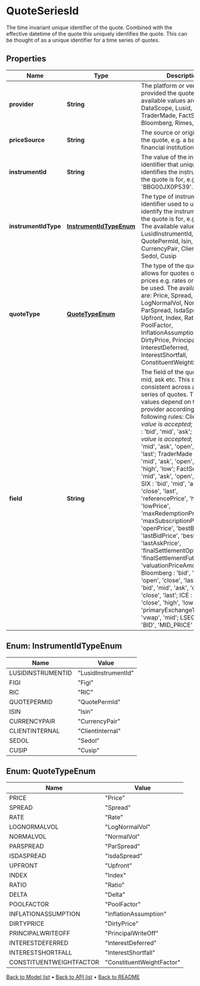 

# QuoteSeriesId

The time invariant unique identifier of the quote. Combined with the effective datetime of the quote this  uniquely identifies the quote. This can be thought of as a unique identifier for a time series of quotes.

## Properties

| Name | Type | Description | Notes |
|------------ | ------------- | ------------- | -------------|
|**provider** | **String** | The platform or vendor that provided the quote. The available values are: Client, DataScope, Lusid, Edi, TraderMade, FactSet, SIX, Bloomberg, Rimes, ICE, LSEG |  |
|**priceSource** | **String** | The source or originator of the quote, e.g. a bank or financial institution. |  [optional] |
|**instrumentId** | **String** | The value of the instrument identifier that uniquely identifies the instrument that the quote is for, e.g. &#39;BBG00JX0P539&#39;. |  |
|**instrumentIdType** | [**InstrumentIdTypeEnum**](#InstrumentIdTypeEnum) | The type of instrument identifier used to uniquely identify the instrument that the quote is for, e.g. &#39;Figi&#39;. The available values are: LusidInstrumentId, Figi, RIC, QuotePermId, Isin, CurrencyPair, ClientInternal, Sedol, Cusip |  |
|**quoteType** | [**QuoteTypeEnum**](#QuoteTypeEnum) | The type of the quote. This allows for quotes other than prices e.g. rates or spreads to be used. The available values are: Price, Spread, Rate, LogNormalVol, NormalVol, ParSpread, IsdaSpread, Upfront, Index, Ratio, Delta, PoolFactor, InflationAssumption, DirtyPrice, PrincipalWriteOff, InterestDeferred, InterestShortfall, ConstituentWeightFactor |  |
|**field** | **String** | The field of the quote e.g. bid, mid, ask etc. This should be consistent across a time series of quotes. The allowed values depend on the provider according to the following rules: Client : *Any value is accepted*; DataScope : &#39;bid&#39;, &#39;mid&#39;, &#39;ask&#39;; Lusid : *Any value is accepted*; Edi : &#39;bid&#39;, &#39;mid&#39;, &#39;ask&#39;, &#39;open&#39;, &#39;close&#39;, &#39;last&#39;; TraderMade : &#39;bid&#39;, &#39;mid&#39;, &#39;ask&#39;, &#39;open&#39;, &#39;close&#39;, &#39;high&#39;, &#39;low&#39;; FactSet : &#39;bid&#39;, &#39;mid&#39;, &#39;ask&#39;, &#39;open&#39;, &#39;close&#39;; SIX : &#39;bid&#39;, &#39;mid&#39;, &#39;ask&#39;, &#39;open&#39;, &#39;close&#39;, &#39;last&#39;, &#39;referencePrice&#39;, &#39;highPrice&#39;, &#39;lowPrice&#39;, &#39;maxRedemptionPrice&#39;, &#39;maxSubscriptionPrice&#39;, &#39;openPrice&#39;, &#39;bestBidPrice&#39;, &#39;lastBidPrice&#39;, &#39;bestAskPrice&#39;, &#39;lastAskPrice&#39;, &#39;finalSettlementOptions&#39;, &#39;finalSettlementFutures&#39;, &#39;valuationPriceAmount&#39;; Bloomberg : &#39;bid&#39;, &#39;mid&#39;, &#39;ask&#39;, &#39;open&#39;, &#39;close&#39;, &#39;last&#39;; Rimes : &#39;bid&#39;, &#39;mid&#39;, &#39;ask&#39;, &#39;open&#39;, &#39;close&#39;, &#39;last&#39;; ICE : &#39;ask&#39;, &#39;bid&#39;, &#39;close&#39;, &#39;high&#39;, &#39;low&#39;, &#39;open&#39;, &#39;primaryExchangeTradePrice&#39;, &#39;vwap&#39;, &#39;mid&#39;; LSEG : &#39;ASK&#39;, &#39;BID&#39;, &#39;MID_PRICE&#39; |  |



## Enum: InstrumentIdTypeEnum

| Name | Value |
|---- | -----|
| LUSIDINSTRUMENTID | &quot;LusidInstrumentId&quot; |
| FIGI | &quot;Figi&quot; |
| RIC | &quot;RIC&quot; |
| QUOTEPERMID | &quot;QuotePermId&quot; |
| ISIN | &quot;Isin&quot; |
| CURRENCYPAIR | &quot;CurrencyPair&quot; |
| CLIENTINTERNAL | &quot;ClientInternal&quot; |
| SEDOL | &quot;Sedol&quot; |
| CUSIP | &quot;Cusip&quot; |



## Enum: QuoteTypeEnum

| Name | Value |
|---- | -----|
| PRICE | &quot;Price&quot; |
| SPREAD | &quot;Spread&quot; |
| RATE | &quot;Rate&quot; |
| LOGNORMALVOL | &quot;LogNormalVol&quot; |
| NORMALVOL | &quot;NormalVol&quot; |
| PARSPREAD | &quot;ParSpread&quot; |
| ISDASPREAD | &quot;IsdaSpread&quot; |
| UPFRONT | &quot;Upfront&quot; |
| INDEX | &quot;Index&quot; |
| RATIO | &quot;Ratio&quot; |
| DELTA | &quot;Delta&quot; |
| POOLFACTOR | &quot;PoolFactor&quot; |
| INFLATIONASSUMPTION | &quot;InflationAssumption&quot; |
| DIRTYPRICE | &quot;DirtyPrice&quot; |
| PRINCIPALWRITEOFF | &quot;PrincipalWriteOff&quot; |
| INTERESTDEFERRED | &quot;InterestDeferred&quot; |
| INTERESTSHORTFALL | &quot;InterestShortfall&quot; |
| CONSTITUENTWEIGHTFACTOR | &quot;ConstituentWeightFactor&quot; |



[Back to Model list](../README.md#documentation-for-models) &#8226; [Back to API list](../README.md#documentation-for-api-endpoints) &#8226; [Back to README](../README.md)



